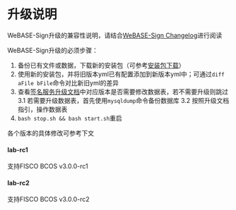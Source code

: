 # 升级说明

WeBASE-Sign升级的兼容性说明，请结合[WeBASE-Sign Changelog](https://github.com/WeBankBlockchain/WeBASE-Sign)进行阅读

WeBASE-Sign升级的必须步骤：
1. 备份已有文件或数据，下载新的安装包（可参考[安装包下载](../WeBASE/mirror.html#install_package)）
2. 使用新的安装包，并将旧版本yml已有配置添加到新版本yml中；可通过`diff aFile bFile`命令对比新旧yml的差异
3. 查看[签名服务升级文档](../WeBASE-Sign/upgrade.html)中对应版本是否需要修改数据表，若不需要升级则跳过
    3.1 若需要升级数据表，首先使用`mysqldump`命令备份数据库
    3.2 按照升级文档指引，操作数据表
4. `bash stop.sh && bash start.sh`重启

各个版本的具体修改可参考下文

#### lab-rc1
支持FISCO BCOS v3.0.0-rc1

#### lab-rc2
支持FISCO BCOS v3.0.0-rc2
